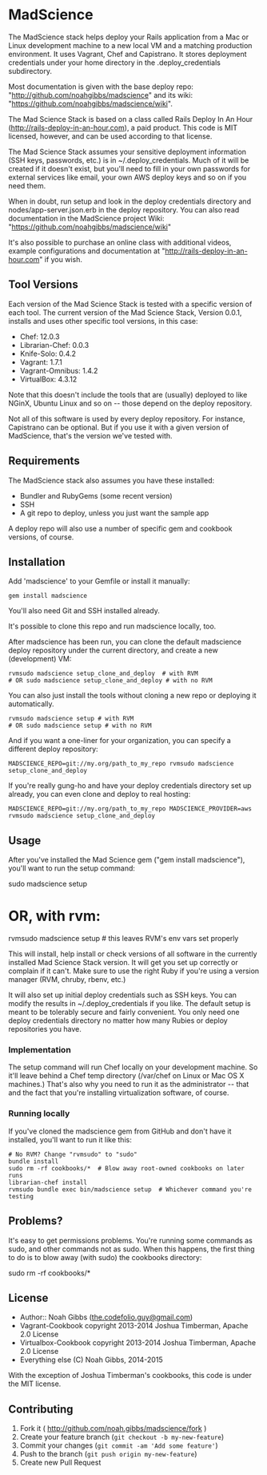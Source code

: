 # MadScience

The MadScience stack helps deploy your Rails application from a Mac or Linux
development machine to a new local VM and a matching production environment.
It uses Vagrant, Chef and Capistrano. It stores deployment credentials under
your home directory in the .deploy_credentials subdirectory.

Most documentation is given with the base deploy repo:
"http://github.com/noahgibbs/madscience" and its wiki:
"https://github.com/noahgibbs/madscience/wiki".

The Mad Science Stack is based on a class called Rails Deploy In An Hour
(http://rails-deploy-in-an-hour.com), a paid product. This code is MIT
licensed, however, and can be used according to that license.

The Mad Science Stack assumes your sensitive deployment information (SSH keys,
passwords, etc.) is in ~/.deploy_credentials. Much of it will be created if it
doesn't exist, but you'll need to fill in your own passwords for external
services like email, your own AWS deploy keys and so on if you need them.

When in doubt, run setup and look in the deploy credentials directory and
nodes/app-server.json.erb in the deploy repository. You can also read
documentation in the MadScience project Wiki:
"https://github.com/noahgibbs/madscience/wiki"

It's also possible to purchase an online class with additional videos, example
configurations and documentation at "http://rails-deploy-in-an-hour.com" if you wish.

## Tool Versions

Each version of the Mad Science Stack is tested with a specific version of
each tool. The current version of the Mad Science Stack, Version 0.0.1,
installs and uses other specific tool versions, in this case:

* Chef: 12.0.3
* Librarian-Chef: 0.0.3
* Knife-Solo: 0.4.2
* Vagrant: 1.7.1
* Vagrant-Omnibus: 1.4.2
* VirtualBox: 4.3.12

Note that this doesn't include the tools that are (usually) deployed to like
NGinX, Ubuntu Linux and so on -- those depend on the deploy repository.

Not all of this software is used by every deploy repository. For instance,
Capistrano can be optional. But if you use it with a given version of
MadScience, that's the version we've tested with.

## Requirements

The MadScience stack also assumes you have these installed:

* Bundler and RubyGems (some recent version)
* SSH
* A git repo to deploy, unless you just want the sample app

A deploy repo will also use a number of specific gem and cookbook versions, of
course.

## Installation

Add 'madscience' to your Gemfile or install it manually:

    gem install madscience

You'll also need Git and SSH installed already.

It's possible to clone this repo and run madscience locally, too.

After madscience has been run, you can clone the default madscience deploy
repository under the current directory, and create a new (development) VM:

    rvmsudo madscience setup_clone_and_deploy  # with RVM
    # OR sudo madscience setup_clone_and_deploy # with no RVM

You can also just install the tools without cloning a new repo or deploying it automatically.

    rvmsudo madscience setup # with RVM
    # OR sudo madscience setup # with no RVM

And if you want a one-liner for your organization, you can specify a different
deploy repository:

    MADSCIENCE_REPO=git://my.org/path_to_my_repo rvmsudo madscience setup_clone_and_deploy

If you're really gung-ho and have your deploy credentials directory set up
already, you can even clone and deploy to real hosting:

    MADSCIENCE_REPO=git://my.org/path_to_my_repo MADSCIENCE_PROVIDER=aws rvmsudo madscience setup_clone_and_deploy

## Usage

After you've installed the Mad Science gem ("gem install madscience"), you'll
want to run the setup command:

   sudo madscience setup
   # OR, with rvm:
   rvmsudo madscience setup # this leaves RVM's env vars set properly

This will install, help install or check versions of all software in the
currently installed Mad Science Stack version. It will get you set up
correctly or complain if it can't. Make sure to use the right Ruby if you're
using a version manager (RVM, chruby, rbenv, etc.)

It will also set up initial deploy credentials such as SSH keys. You can
modify the results in ~/.deploy_credentials if you like. The default setup is
meant to be tolerably secure and fairly convenient. You only need one
deploy credentials directory no matter how many Rubies or deploy repositories you have.

### Implementation

The setup command will run Chef locally on your development machine. So it'll
leave behind a Chef temp directory (/var/chef on Linux or Mac OS X machines.)
That's also why you need to run it as the administrator -- that and the fact
that you're installing virtualization software, of course.

### Running locally

If you've cloned the madscience gem from GitHub and don't have it installed,
you'll want to run it like this:

    # No RVM? Change "rvmsudo" to "sudo"
    bundle install
    sudo rm -rf cookbooks/*  # Blow away root-owned cookbooks on later runs
    librarian-chef install
    rvmsudo bundle exec bin/madscience setup  # Whichever command you're testing

## Problems?

It's easy to get permissions problems. You're running some commands as sudo, and other commands not as sudo. When this happens, the first thing to do is to blow away (with sudo) the cookbooks directory:

   sudo rm -rf cookbooks/*

## License

* Author:: Noah Gibbs (the.codefolio.guy@gmail.com)
* Vagrant-Cookbook copyright 2013-2014 Joshua Timberman, Apache 2.0 License
* Virtualbox-Cookbook copyright 2013-2014 Joshua Timberman, Apache 2.0 License
* Everything else (C) Noah Gibbs, 2014-2015

With the exception of Joshua Timberman's cookbooks, this code is under the MIT
license.

## Contributing

1. Fork it ( http://github.com/noah.gibbs/madscience/fork )
2. Create your feature branch (`git checkout -b my-new-feature`)
3. Commit your changes (`git commit -am 'Add some feature'`)
4. Push to the branch (`git push origin my-new-feature`)
5. Create new Pull Request
